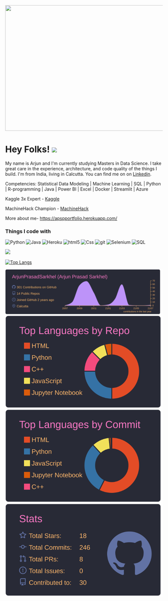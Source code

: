 
<img src="https://user-images.githubusercontent.com/49405291/134882927-dd1d4f93-c92f-4777-90ea-d89f9744f4ee.gif" height ="400px" width="1200px">

# Hey Folks! <img src="https://raw.githubusercontent.com/MartinHeinz/MartinHeinz/master/wave.gif" width="30px">
My name is Arjun and I'm currently studying Masters in Data Science. I take great care in the experience, architecture, and code quality of the things I build. I'm from India, living in Calcutta. You can find me on on [Linkedin](https://www.linkedin.com/in/arjun-prasad-sarkhel-99b80896/).

Competencies: Statistical Data Modeling | Machine Learning | SQL | Python | R-programming | Java | Power BI | Excel | Docker | Streamlit | Azure

Kaggle 3x Expert - [Kaggle](https://www.kaggle.com/arjunprasadsarkhel) 

MachineHack Champion - [MachineHack](https://machinehack.com/user/profile/ui/612351d7e56c8032b78c5dc1)

More about me- https://apspportfolio.herokuapp.com/

<h3>Things I code with</h3>
<p>
  
  <img alt="Python" src="https://img.shields.io/badge/Python-14354C?style=flat-square&logo=python&logoColor=white" />
  <img alt="Java" src="https://img.shields.io/badge/Java-ED8B00?style=flat-square&logo=java&logoColor=white" />
  <img alt="Heroku" src="https://img.shields.io/badge/-Heroku-430098?style=flat-square&logo=heroku&logoColor=white" />
  <img alt="html5" src="https://img.shields.io/badge/-HTML5-E34F26?style=flat-square&logo=html5&logoColor=white" />
  <img alt="Css" src="https://img.shields.io/badge/CSS-239120?&style=for-square&logo=css3&logoColor=white" />
  <img alt="git" src="https://img.shields.io/badge/-Git-CB3837?style=flat-square&logo=git&logoColor=white" />
  <img alt="Selenium" src="https://img.shields.io/badge/-Selenium-green?style=flat-square&logo=Selenium&logoColor=white" />
  <img alt="SQL" src="https://img.shields.io/badge/MySQL-00000F?style=flat-square&logo=mysql&logoColor=white" />
  
</p>

<!---![Anurag's github stats](https://github-readme-stats.vercel.app/api?username=ArjunPrasadSarkhel&show_icons=true&theme=gruvbox)-->

![](https://komarev.com/ghpvc/?username=ArjunPrasadSarkhel&color=blueviolet&style=plastic&label=You+are+one+of+this+:D+Views=)

[![Top Langs](https://github-readme-stats.vercel.app/api/top-langs/?username=ArjunPrasadSarkhel&layout=compact)](https://github.com/anuraghazra/github-readme-stats)

[![](./profile-summary-card-output/dracula/0-profile-details.svg)](https://github.com/ArjunPrasadSarkhel/github-profile-summary-cards)
[![](./profile-summary-card-output/dracula/1-repos-per-language.svg)](https://github.com/ArjunPrasadSarkhel/github-profile-summary-cards)
[![](./profile-summary-card-output/dracula/2-most-commit-language.svg)](https://github.com/ArjunPrasadSarkhel/github-profile-summary-cards)
[![](./profile-summary-card-output/dracula/3-stats.svg)](https://github.com/ArjunPrasadSarkhel/github-profile-summary-cards)


